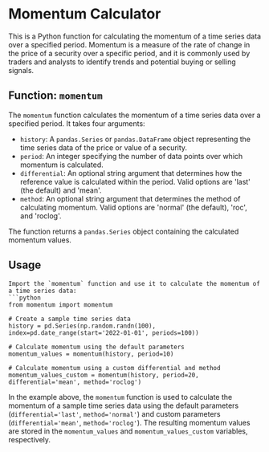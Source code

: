 # Momentum Calculator

This is a Python function for calculating the momentum of a time series data over a specified period. Momentum is a measure of the rate of change in the price of a security over a specific period, and it is commonly used by traders and analysts to identify trends and potential buying or selling signals.

## Function: `momentum`

The `momentum` function calculates the momentum of a time series data over a specified period. It takes four arguments:

- `history`: A `pandas.Series` or `pandas.DataFrame` object representing the time series data of the price or value of a security.
- `period`: An integer specifying the number of data points over which momentum is calculated.
- `differential`: An optional string argument that determines how the reference value is calculated within the period. Valid options are 'last' (the default) and 'mean'.
- `method`: An optional string argument that determines the method of calculating momentum. Valid options are 'normal' (the default), 'roc', and 'roclog'.

The function returns a `pandas.Series` object containing the calculated momentum values.

## Usage

```
Import the `momentum` function and use it to calculate the momentum of a time series data:
```python
from momentum import momentum

# Create a sample time series data
history = pd.Series(np.random.randn(100), index=pd.date_range(start='2022-01-01', periods=100))

# Calculate momentum using the default parameters
momentum_values = momentum(history, period=10)

# Calculate momentum using a custom differential and method
momentum_values_custom = momentum(history, period=20, differential='mean', method='roclog')
```
In the example above, the `momentum` function is used to calculate the momentum of a sample time series data using the default parameters (`differential='last'`, `method='normal'`) and custom parameters (`differential='mean'`, `method='roclog'`). The resulting momentum values are stored in the `momentum_values` and `momentum_values_custom` variables, respectively.